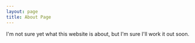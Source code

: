 ```yaml
---
layout: page
title: About Page
---
```


I'm not sure yet what this website is about, but I'm sure I'll work it out soon.
